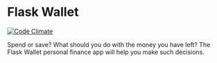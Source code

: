 # Flask Wallet

[![Code Climate](https://codeclimate.com/github/evansmusomi/flask-wallet/badges/gpa.svg)](https://codeclimate.com/github/evansmusomi/flask-wallet)

Spend or save? What should you do with the money you have left? The Flask Wallet personal finance app will help you make such decisions.